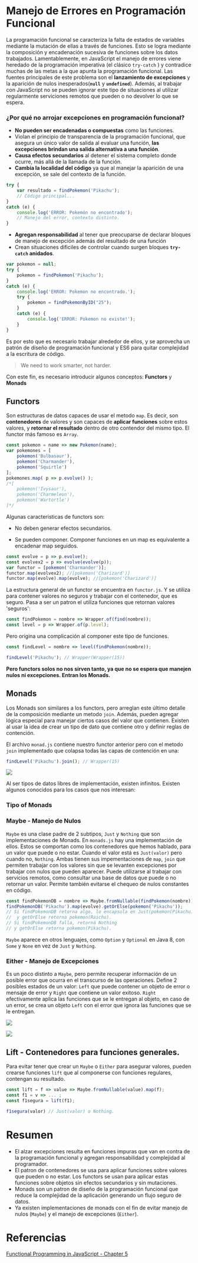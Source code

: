 # Manejo de Errores en Programación Funcional

La programación funcional se caracteriza la falta de estados de variables mediante la mutación de ellas a través de funciones. Esto se logra mediante la composición y encadenación sucesiva de funciones sobre los datos trabajados. Lamentablemente, en JavaScript el manejo de errores viene heredado de la programación imperativa (el clásico `try-catch` ) y contradice muchas de las metas a la que apunta la programación funcional. Las fuentes principales de este problema son el **lanzamiento de excepciones** y la aparición de nulos inesperados(**`null`** y **`undefined`**). Además, al trabajar con JavaScript no se pueden ignorar este tipo de situaciones al utilizar regularmente serviciones remotos que pueden o no devolver lo que se espera.

### ¿Por qué no arrojar excepciones en programación funcional?
* **No pueden ser encadenadas o compuestas** como las funciones.
* Violan el principio de transparencia de la programación funcional, que asegura un único valor de salida al evaluar una función, **las excepciones brindan una salida alternativa a una función**.
* **Causa efectos secundarios** al detener el sistema completo donde ocurre, más allá de la llamada de la función.
* **Cambia la localidad del código** ya que al manejar la aparición de una excepción, se sale del contexto de la función.
```javascript
try {
	var resultado = findPokemon('Pikachu');
	// Código principal...
}
catch (e) {
	console.log('ERROR: Pokemón no encontrado');
	// Manejo del error, contexto distinto.
}

```
* **Agregan responsabilidad** al tener que preocuparse de declarar bloques de manejo de excepción además del resultado de una función
* Crean situaciones dificiles de controlar cuando surgen bloques **`try-catch` anidados**.
```javascript
var pokemon = null;
try {
	pokemon = findPokemon('Pikachu');
}
catch (e) {
 	console.log('ERROR: Pokemon no encontrado.');
 	try {
		pokemon = findPokemonByID("25");
 	}
	catch (e) {
		console.log('ERROR: Pokemon no existe!');
	}
}

```

Es por esto que es necesario trabajar alrededor de ellos, y se aprovecha un patrón de diseño de programación funcional y ES6 para quitar complejidad a la escritura de código.
> We need to work smarter, not harder.

Con este fin, es necesario introducir algunos conceptos: **Functors** y **Monads**

## Functors

Son estructuras de datos capaces de usar el metodo `map`. Es decir, son **contenedores** de valores y son capaces de **aplicar funciones** sobre estos valores, y **retornar el resultado** dentro de otro contendor del mismo tipo.
El functor más famoso es `Array`.

```javascript
const pokemon = name => new Pokemon(name);
var pokemones = [
	pokemon('Bulbasaur'),
	pokemon('Charmander'),
	pokemon('Squirtle')
];
pokemones.map( p => p.evolve() );
/*[
	pokemon('Ivysaur'),
	pokemon('Charmeleon'),
	pokemon('Wartortle')
]*/
```
Algunas caracteristicas de functors son:

* No deben generar efectos secundarios.

* Se pueden componer. Componer funciones en un map es equivalente a encadenar map seguidos.

```javascript
const evolve = p => p.evolve();
const evolvex2 = p => evolve(evolve(p));
var functor = [pokemon('Charmander')];
functor.map(evolvex2); //[pokemon('Charizard')]
functor.map(evolve).map(evolve); //[pokemon('Charizard')]
```
La estructura general de un functor se encuentra en `functor.js`. Y se utiliza para contener valores no seguros y trabajar con el contenedor, que es seguro. Pasa a ser un patron el utiliza funciones que retornan valores 'seguros':
```javascript
const findPokemon = nombre => Wrapper.of(find(nombre));
const level = p => Wrapper.of(p.level);
```
Pero origina una complicación al componer este tipo de funciones.
```javascript
const findLevel = nombre => level(findPokemon(nombre));

findLevel('Pikachu'); // Wrapper(Wrapper(15))
```

**Pero functors solos no nos sirven tanto, ya que no se espera que manejen nulos ni excepciones. Entran los Monads.**


## Monads

Los Monads son similares a los functors, pero arreglan este último detalle de la composición mediante un metodo `join`. Además, pueden agregar lógica especial para manejar ciertos casos del valor que contienen. Existen al usar la idea de crear un tipo de dato que contiene otro y definir reglas de contención.

El archivo `monad.js` contiene nuestro functor anterior pero con el metodo `join` implementado que colapsa todas las capas de contención en una:

```javascript
findLevel('Pikachu').join(); // Wrapper(15)
```
![](https://i.imgur.com/bt8VWQF.png)

Al ser tipos de datos libres de implementación, existen infinitos. Existen algunos conocidos para los casos que nos interesan:

### Tipo of Monads

### Maybe - Manejo de Nulos

`Maybe` es una clase padre de 2 subtipos, `Just` y `Nothing` que son implementaciones de Monads. En `monads.js` hay una implementación de ellos. Estos se comportan como los contenedores que hemos hablado, para un valor que puede o no estar. Cuando el valor está es `Just(valor)` pero cuando no, `Nothing`. Ambas tienen sus impementaciones de `map`, `join` que permiten trabajar con los valores sin que se levanten excepciones por trabajar con nulos que pueden aparecer. Puede utilizarse al trabajar con servicios remotos, como consultar una base de datos que puede o no retornar un valor. Permite también evitarse el chequeo de nulos constantes en código.

```javascript
const findPokemonDB = nombre => Maybe.fromNullable(findPokemon(nombre));
findPokemonDB('Pikachu').map(evolve).getOrElse(pokemon('Pikachu'));
// Si findPokemonDB retorna algo, lo encapsula en Just(pokemon(Pikachu))
//  y getOrElse retorna pokemon(Raichu).
// Si findPokemonDB falla, retorná Nothing
// y getOrElse retorna pokemon(Pikachu).
```
`Maybe` aparece en otros lenguajes, como `Option` y `Optional` en Java 8, con `Some` y `None` en vez de `Just` y `Nothing`.

### Either - Manejo de Excepciones

Es un poco distinto a `Maybe`, pero permite recuperar información de un posible error que ocurra en el transcurso de las operaciones. Define 2 posibles estados de un valor: `Left` que puede contener un objeto de error o mensaje de error y `Right` que contiene un valor exitoso. `Right` efectivamente aplica las funciones que se le entregan al objeto, en caso de un error, se crea un objeto `Left` con el error que ignora las funciones que se le entregan.


![](https://i.imgur.com/lzjJPyc.png)

![](https://i.imgur.com/Fy8HCDB.png)

 ## Lift - Contenedores para funciones generales.

Para evitar tener que crear un `Maybe` o `Either` para asegurar valores, pueden crearse funciones `lift` que al componerse con funciones regulares, contengan su resultado.

```javascript
const lift = f => value => Maybe.fromNullable(value).map(f);
const f1 = v => ... ;
const f1segura = lift(f1);

f1segura(valor) // Just(valor) o Nothing.
```


# Resumen
* El alzar excepciones resulta en funciones impuras que van en contra de la programación funcional y agregan responsabilidad y complejidad al programador.
*  El patron de contenedores se usa para aplicar funciones sobre valores que pueden o no estar. Los functors se usan para aplicar estas funciones sobre objetos sin efectos secundarios y sin mutaciones.
* Monads son un patron de diseño de la programación funcional que reduce la complejidad de la aplicación generando un flujo seguro de datos.
* Ya existen implementaciones de monads con el fin de evitar manejo de nulos (`Maybe`) y el manejo de excepciones (`Either`).

# Referencias
[Functional Programming in JavaScript - Chapter 5](https://www.manning.com/books/functional-programming-in-javascript)
